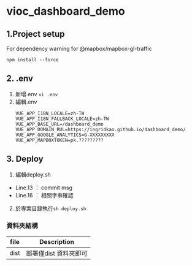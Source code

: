 # vioc_dashboard_demo

## 1.Project setup
For dependency warning for @mapbox/mapbox-gl-traffic
```
npm install --force
```

## 2. .env
1. 新增.env
    `vi .env`
2. 編輯.env
    ```
    VUE_APP_I18N_LOCALE=zh-TW
    VUE_APP_I18N_FALLBACK_LOCALE=zh-TW
    VUE_APP_BASE_URL=/dashboard_demo
    VUE_APP_DOMAIN_RUL=https://ingridkao.github.io/dashboard_demo/
    VUE_APP_GOOGLE_ANALYTICS=G-XXXXXXXXX
    VUE_APP_MAPBOXTOKEN=pk.?????????

    ```

## 3. Deploy
1. 編輯deploy.sh
 - Line.13 ： commit msg
 - Line.16 ： 相關字串確認
2. 於專案目錄執行`sh deploy.sh`

### 資料夾結構
| file  | Description            |
| ----- | ---------------------- |
| dist  | 部署僅dist 資料夾即可     |
